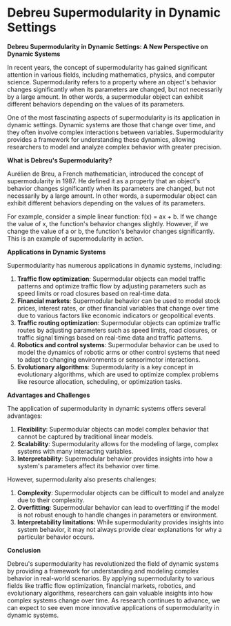 # Debreu Supermodularity in Dynamic Settings

**Debreu Supermodularity in Dynamic Settings: A New Perspective on Dynamic Systems**

In recent years, the concept of supermodularity has gained significant attention in various fields, including mathematics, physics, and computer science. Supermodularity refers to a property where an object's behavior changes significantly when its parameters are changed, but not necessarily by a large amount. In other words, a supermodular object can exhibit different behaviors depending on the values of its parameters.

One of the most fascinating aspects of supermodularity is its application in dynamic settings. Dynamic systems are those that change over time, and they often involve complex interactions between variables. Supermodularity provides a framework for understanding these dynamics, allowing researchers to model and analyze complex behavior with greater precision.

**What is Debreu's Supermodularity?**

Aurélien de Breu, a French mathematician, introduced the concept of supermodularity in 1987. He defined it as a property that an object's behavior changes significantly when its parameters are changed, but not necessarily by a large amount. In other words, a supermodular object can exhibit different behaviors depending on the values of its parameters.

For example, consider a simple linear function: f(x) = ax + b. If we change the value of x, the function's behavior changes slightly. However, if we change the value of a or b, the function's behavior changes significantly. This is an example of supermodularity in action.

**Applications in Dynamic Systems**

Supermodularity has numerous applications in dynamic systems, including:

1. **Traffic flow optimization**: Supermodular objects can model traffic patterns and optimize traffic flow by adjusting parameters such as speed limits or road closures based on real-time data.
2. **Financial markets**: Supermodular behavior can be used to model stock prices, interest rates, or other financial variables that change over time due to various factors like economic indicators or geopolitical events.
3. **Traffic routing optimization**: Supermodular objects can optimize traffic routes by adjusting parameters such as speed limits, road closures, or traffic signal timings based on real-time data and traffic patterns.
4. **Robotics and control systems**: Supermodular behavior can be used to model the dynamics of robotic arms or other control systems that need to adapt to changing environments or sensorimotor interactions.
5. **Evolutionary algorithms**: Supermodularity is a key concept in evolutionary algorithms, which are used to optimize complex problems like resource allocation, scheduling, or optimization tasks.

**Advantages and Challenges**

The application of supermodularity in dynamic systems offers several advantages:

1. **Flexibility**: Supermodular objects can model complex behavior that cannot be captured by traditional linear models.
2. **Scalability**: Supermodularity allows for the modeling of large, complex systems with many interacting variables.
3. **Interpretability**: Supermodular behavior provides insights into how a system's parameters affect its behavior over time.

However, supermodularity also presents challenges:

1. **Complexity**: Supermodular objects can be difficult to model and analyze due to their complexity.
2. **Overfitting**: Supermodular behavior can lead to overfitting if the model is not robust enough to handle changes in parameters or environment.
3. **Interpretability limitations**: While supermodularity provides insights into system behavior, it may not always provide clear explanations for why a particular behavior occurs.

**Conclusion**

Debreu's supermodularity has revolutionized the field of dynamic systems by providing a framework for understanding and modeling complex behavior in real-world scenarios. By applying supermodularity to various fields like traffic flow optimization, financial markets, robotics, and evolutionary algorithms, researchers can gain valuable insights into how complex systems change over time. As research continues to advance, we can expect to see even more innovative applications of supermodularity in dynamic systems.
